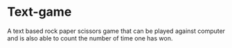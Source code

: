 # Text-game
A text based rock paper scissors game that can be played against computer and is also able to count the number of time one has won.
